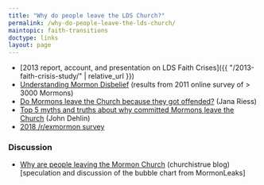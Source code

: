 ```yaml
---
title: "Why do people leave the LDS Church?"
permalink: /why-do-people-leave-the-lds-church/
maintopic: faith-transitions
doctype: links
layout: page
---
```


* [2013 report, account, and presentation on LDS Faith Crises]({{ "/2013-faith-crisis-study/" | relative_url }})
* [Understanding Mormon Disbelief](http://www.whymormonsquestion.org/wp-content/uploads/2012/05/Survey-Results_Understanding-Mormon-Disbelief-Mar20121.pdf) (results from 2011 online survey of > 3000 Mormons)
* [Do Mormons leave the Church because they got offended?](https://religionnews.com/2017/01/27/do-mormons-leave-the-church-because-they-got-offended/) (Jana Riess)
* [Top 5 myths and truths about why committed Mormons leave the Church](https://www.mormonstories.org/podcast/top-5-myths-and-truths-about-why-committed-mormons-leave-the-church/) (John Dehlin)
* [2018 /r/exmormon survey](https://www.reddit.com/r/exmormon/comments/883i75/survey_results_why_specific_groups_of_people/)

### Discussion

* [Why are people leaving the Mormon Church](http://www.churchistrue.com/blog/why-are-people-leaving-the-mormon-church/) (churchistrue blog) [speculation and discussion of the bubble chart from MormonLeaks]
